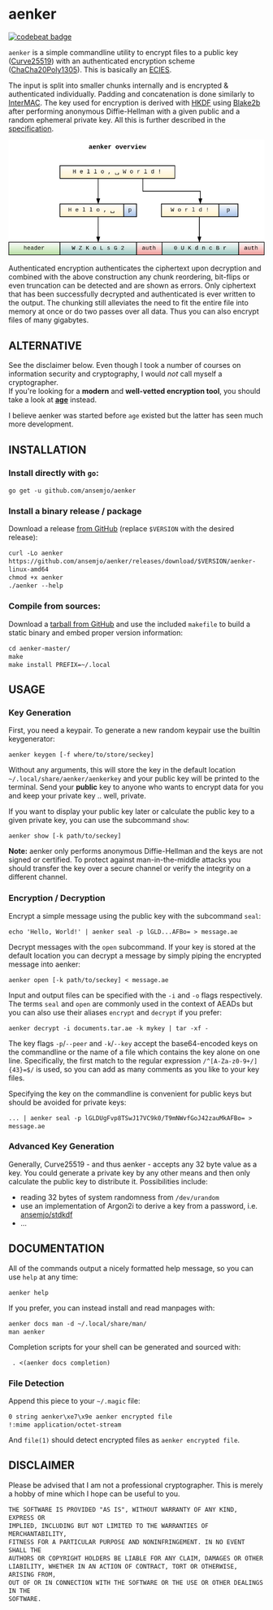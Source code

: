 # aenker

[![codebeat badge](https://codebeat.co/badges/0a98d937-6695-4dc1-ba6f-c439226bea01)](https://codebeat.co/projects/github-com-ansemjo-aenker-master)

`aenker` is a simple commandline utility to encrypt files to a public key ([Curve25519][0]) with an
authenticated encryption scheme ([ChaCha20Poly1305][1]). This is basically an [ECIES][2].

The input is split into smaller chunks internally and is encrypted & authenticated individually.
Padding and concatenation is done similarly to [InterMAC][3]. The key used for encryption is derived
with [HKDF][4] using [Blake2b][5] after performing anonymous Diffie-Hellman with a given public and
a random ephemeral private key. All this is further described in the
[specification](SPECIFICATION.md).

[0]: https://cr.yp.to/ecdh.html
[1]: https://tools.ietf.org/html/rfc7539
[2]: https://en.wikipedia.org/wiki/Integrated_Encryption_Scheme
[3]: https://rwc.iacr.org/2018/Slides/Hansen.pdf
[4]: https://tools.ietf.org/html/rfc5869
[5]: https://blake2.net/

![](assets/overview.png)

Authenticated encryption authenticates the ciphertext upon decryption and combined with the above
construction any chunk reordering, bit-flips or even truncation can be detected and are shown as
errors. Only ciphertext that has been successfully decrypted and authenticated is ever written to
the output. The chunking still alleviates the need to fit the entire file into memory at once or do
two passes over all data. Thus you can also encrypt files of many gigabytes.


## ALTERNATIVE

See the disclaimer below. Even though I took a number of courses on information security
and cryptography, I would *not* call myself a cryptographer.  
If you're looking for a **modern** and **well-vetted encryption tool**, you should take a look at
**[age](https://github.com/FiloSottile/age)** instead.

I believe aenker was started before `age` existed but the latter has seen much more development.


## INSTALLATION

### Install directly with `go`:

    go get -u github.com/ansemjo/aenker

### Install a binary release / package

Download a release [from GitHub](https://github.com/ansemjo/aenker/releases) (replace 
`$VERSION` with the desired release):

    curl -Lo aenker https://github.com/ansemjo/aenker/releases/download/$VERSION/aenker-linux-amd64
    chmod +x aenker
    ./aenker --help


### Compile from sources:

Download a [tarball from GitHub](https://github.com/ansemjo/aenker/archive/master.tar.gz) and
use the included `makefile` to build a static binary and embed proper version information:

    cd aenker-master/
    make
    make install PREFIX=~/.local


## USAGE

### Key Generation

First, you need a keypair. To generate a new random keypair use the builtin keygenerator:

    aenker keygen [-f where/to/store/seckey]

Without any arguments, this will store the key in the default location `~/.local/share/aenker/aenkerkey`
and your public key will be printed to the terminal. Send your **public** key to anyone who wants to
encrypt data for you and keep your private key .. well, private.

If you want to display your public key later or calculate the public key to a given private key, you
can use the subcommand `show`:

    aenker show [-k path/to/seckey]

**Note:** aenker only performs anonymous Diffie-Hellman and the keys are not signed or certified. To
protect against man-in-the-middle attacks you should transfer the key over a secure channel or verify
the integrity on a different channel.

### Encryption / Decryption

Encrypt a simple message using the public key with the subcommand `seal`:

    echo 'Hello, World!' | aenker seal -p lGLD...AFBo= > message.ae

Decrypt messages with the `open` subcommand. If your key is stored at the default location you can
decrypt a message by simply piping the encrypted message into aenker:

    aenker open [-k path/to/seckey] < message.ae

Input and output files can be specified with the `-i` and `-o` flags respectively. The terms `seal`
and `open` are commonly used in the context of AEADs but you can also use their aliases `encrypt`
and `decrypt` if you prefer:

    aenker decrypt -i documents.tar.ae -k mykey | tar -xf -

The key flags `-p`/`--peer` and `-k`/`--key` accept the base64-encoded keys on the commandline or
the name of a file which contains the key alone on one line. Specifically, the first match to the
regular expression `/^[A-Za-z0-9+/]{43}=$/` is used, so you can add as many comments as you like to
your key files.

Specifying the key on the commandline is convenient for public keys but should be avoided for
private keys:

    ... | aenker seal -p lGLDUgFvp8TSwJ17VC9k0/T9mNWvfGoJ42zauMkAFBo= > message.ae

### Advanced Key Generation

Generally, Curve25519 - and thus aenker - accepts any 32 byte value as a key. You could generate a
private key by any other means and then only calculate the public key to distribute it. Possibilities
include:

* reading 32 bytes of system randomness from `/dev/urandom`
* use an implementation of Argon2i to derive a key from a password, i.e.
  [ansemjo/stdkdf](https://github.com/ansemjo/stdkdf)
* ...

## DOCUMENTATION

All of the commands output a nicely formatted help message, so you can use `help` at any time:

    aenker help

If you prefer, you can instead install and read manpages with:

    aenker docs man -d ~/.local/share/man/
    man aenker

Completion scripts for your shell can be generated and sourced with:

     . <(aenker docs completion)

### File Detection

Append this piece to your `~/.magic` file:

    0 string aenker\xe7\x9e aenker encrypted file
    !:mime application/octet-stream

And `file(1)` should detect encrypted files as `aenker encrypted file`.

## DISCLAIMER

Please be advised that I am not a professional cryptographer. This is merely a hobby of mine which I
hope can be useful to you.

    THE SOFTWARE IS PROVIDED "AS IS", WITHOUT WARRANTY OF ANY KIND, EXPRESS OR
    IMPLIED, INCLUDING BUT NOT LIMITED TO THE WARRANTIES OF MERCHANTABILITY,
    FITNESS FOR A PARTICULAR PURPOSE AND NONINFRINGEMENT. IN NO EVENT SHALL THE
    AUTHORS OR COPYRIGHT HOLDERS BE LIABLE FOR ANY CLAIM, DAMAGES OR OTHER
    LIABILITY, WHETHER IN AN ACTION OF CONTRACT, TORT OR OTHERWISE, ARISING FROM,
    OUT OF OR IN CONNECTION WITH THE SOFTWARE OR THE USE OR OTHER DEALINGS IN THE
    SOFTWARE.
